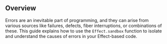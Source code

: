 ## Overview

Errors are an inevitable part of programming, and they can arise from various sources like failures, defects, fiber interruptions, or combinations of these. This guide explains how to use the `Effect.sandbox` function to isolate and understand the causes of errors in your Effect-based code.
